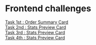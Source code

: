 # Frontend challenges

[Task 1st : Order Summary Card](https://saaqlainn.github.io/FrontEnd-Tasks/1st.Order%20summary%20Card) <br>
[Task 2nd : Stats Preview Card](https://saaqlainn.github.io/FrontEnd-Tasks/Stats%20Preview%20Card) <br>
[Task 3rd : Stats Preview Card](https://saaqlainn.github.io/FrontEnd-Tasks/3rd.Three-Column%20Preview%20Card) <br>
[Task 4th : Stats Preview Card](https://saaqlainn.github.io/FrontEnd-Tasks/Stats%20Preview%20Card) <br>
